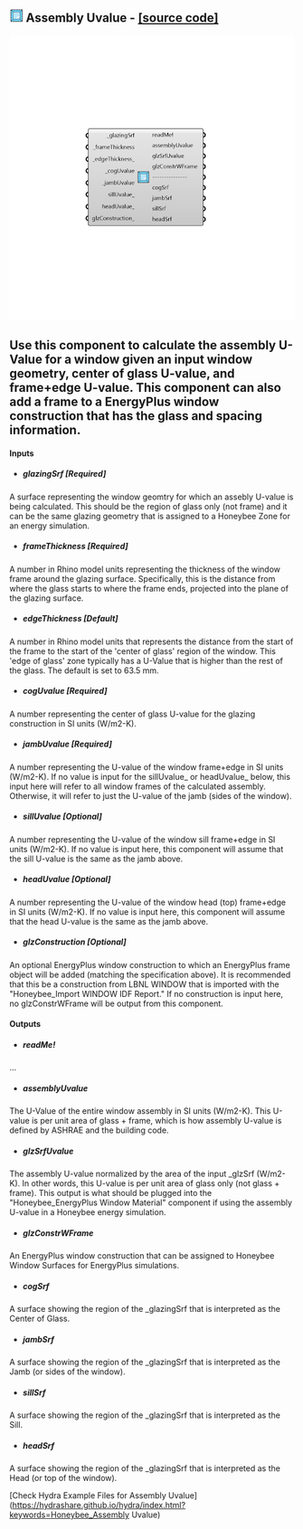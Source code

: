 ## ![](../../images/icons/Assembly_Uvalue.png) Assembly Uvalue - [[source code]](https://github.com/ladybug-tools/honeybee-legacy/tree/master/src/Honeybee_Assembly%20Uvalue.py)

![](../../images/components/Assembly_Uvalue.png)

Use this component to calculate the assembly U-Value for a window given an input window geometry, center of glass U-value, and frame+edge U-value.  This component can also add a frame to a EnergyPlus window construction that has the glass and spacing information.
 -
 

#### Inputs
* ##### glazingSrf [Required]
A surface representing the window geomtry for which an assebly U-value is being calculated.  This should be the region of glass only (not frame) and it can be the same glazing geometry that is assigned to a Honeybee Zone for an energy simulation.
* ##### frameThickness [Required]
A number in Rhino model units representing the thickness of the window frame around the glazing surface. Specifically, this is the distance from where the glass starts to where the frame ends, projected into the plane of the glazing surface.
* ##### edgeThickness [Default]
A number in Rhino model units that represents the distance from the start of the frame to the start of the 'center of glass' region of the window.  This 'edge of glass' zone typically has a U-Value that is higher than the rest of the glass. The default is set to 63.5 mm.
* ##### cogUvalue [Required]
A number representing the center of glass U-value for the glazing construction in SI units (W/m2-K).
* ##### jambUvalue [Required]
A number representing the U-value of the window frame+edge in SI units (W/m2-K).  If no value is input for the sillUvalue_ or headUvalue_ below, this input here will refer to all window frames of the calculated assembly.  Otherwise, it will refer to just the U-value of the jamb (sides of the window).
* ##### sillUvalue [Optional]
A number representing the U-value of the window sill frame+edge in SI units (W/m2-K).  If no value is input here, this component will assume that the sill U-value is the same as the jamb above.
* ##### headUvalue [Optional]
A number representing the U-value of the window head (top) frame+edge in SI units (W/m2-K).  If no value is input here, this component will assume that the head U-value is the same as the jamb above.
* ##### glzConstruction [Optional]
An optional EnergyPlus window construction to which an EnergyPlus frame object will be added (matching the specification above). It is recommended that this be a construction from LBNL WINDOW that is imported with the "Honeybee_Import WINDOW IDF Report."  If no construction is input here, no glzConstrWFrame will be output from this component.

#### Outputs
* ##### readMe!
...
* ##### assemblyUvalue
The U-Value of the entire window assembly in SI units (W/m2-K).  This U-value is per unit area of glass + frame, which is how assembly U-value is defined by ASHRAE and the building code.
* ##### glzSrfUvalue
The assembly U-value normalized by the area of the input _glzSrf (W/m2-K).  In other words, this U-value is per unit area of glass only (not glass + frame).  This output is what should be plugged into the "Honeybee_EnergyPlus Window Material" component if using the assembly U-value in a Honeybee energy simulation.
* ##### glzConstrWFrame
An EnergyPlus window construction that can be assigned to Honeybee Window Surfaces for EnergyPlus simulations.
* ##### cogSrf
A surface showing the region of the _glazingSrf that is interpreted as the Center of Glass.
* ##### jambSrf
A surface showing the region of the _glazingSrf that is interpreted as the Jamb (or sides of the window).
* ##### sillSrf
A surface showing the region of the _glazingSrf that is interpreted as the Sill.
* ##### headSrf
A surface showing the region of the _glazingSrf that is interpreted as the Head (or top of the window).


[Check Hydra Example Files for Assembly Uvalue](https://hydrashare.github.io/hydra/index.html?keywords=Honeybee_Assembly Uvalue)